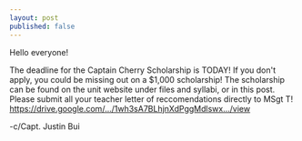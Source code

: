```yaml
---
layout: post
published: false
---
```

Hello everyone! 

The deadline for the Captain Cherry Scholarship is TODAY! If you don't apply, you could be missing out on a $1,000 scholarship! The scholarship can be found on the unit website under files and syllabi, or in this post. Please submit all your teacher letter of reccomendations directly to MSgt T! https://drive.google.com/.../1wh3sA7BLhjnXdPggMdlswx.../view
 
-c/Capt. Justin Bui
